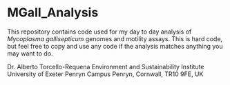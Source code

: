 # MGall_Analysis

This repository contains code used for my day to day analysis of *Mycoplasma gallisepticum* genomes and motility assays. This is hard code, but feel free to copy and use any code if the analysis matches anything you may want to do.

Dr. Alberto Torcello-Requena
Environment and Sustainability Institute 
University of Exeter
Penryn Campus
Penryn, Cornwall, TR10 9FE, UK
